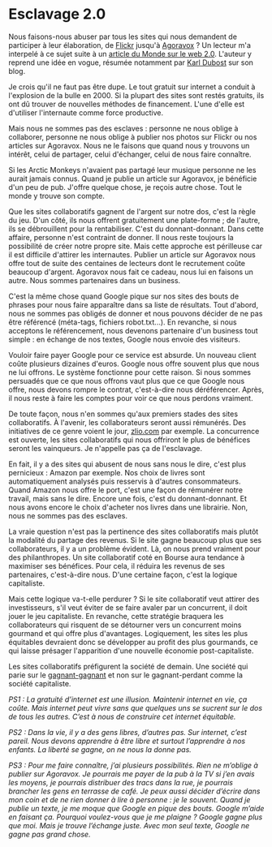 # Esclavage 2.0

Nous faisons-nous abuser par tous les sites qui nous demandent de participer à leur élaboration, de [Flickr](http://www.flickr.com/) jusqu'à [Agoravox](http://www.agoravox.fr) ? Un lecteur m'a interpelé à ce sujet suite à un [article du Monde sur le web 2.0](http://www.lemonde.fr/web/article/0,1-0@2-651865,36-783266@51-782693,0.html). L'auteur y reprend une idée en vogue, résumée notamment par [Karl Dubost](http://www.la-grange.net/2006/03/29.html#web20) sur son blog.

Je crois qu'il ne faut pas être dupe. Le tout gratuit sur internet a conduit à l'explosion de la bulle en 2000. Si la plupart des sites sont restés gratuits, ils ont dû trouver de nouvelles méthodes de financement. L'une d'elle est d'utiliser l'internaute comme force productive.

Mais nous ne sommes pas des esclaves : personne ne nous oblige à collaborer, personne ne nous oblige à publier nos photos sur Flickr ou nos articles sur Agoravox. Nous ne le faisons que quand nous y trouvons un intérêt, celui de partager, celui d'échanger, celui de nous faire connaître.

Si les Arctic Monkeys n'avaient pas partagé leur musique personne ne les aurait jamais connus. Quand je publie un article sur Agoravox, je bénéficie d'un peu de pub. J'offre quelque chose, je reçois autre chose. Tout le monde y trouve son compte.

Que les sites collaboratifs gagnent de l'argent sur notre dos, c'est la règle du jeu. D'un côté, ils nous offrent gratuitement une plate-forme ; de l'autre, ils se débrouillent pour la rentabiliser. C'est du donnant-donnant. Dans cette affaire, personne n'est contraint de donner. Il nous reste toujours la possibilité de créer notre propre site. Mais cette approche est périlleuse car il est difficile d'attirer les internautes. Publier un article sur Agoravox nous offre tout de suite des centaines de lecteurs dont le recrutement coûte beaucoup d'argent. Agoravox nous fait ce cadeau, nous lui en faisons un autre. Nous sommes partenaires dans un business.

C'est la même chose quand Google pique sur nos sites des bouts de phrases pour nous faire apparaître dans sa liste de résultats. Tout d'abord, nous ne sommes pas obligés de donner et nous pouvons décider de ne pas être référencé (méta-tags, fichiers robot.txt...). En revanche, si nous acceptons le référencement, nous devenons partenaire d'un business tout simple : en échange de nos textes, Google nous envoie des visiteurs.

Vouloir faire payer Google pour ce service est absurde. Un nouveau client coûte plusieurs dizaines d'euros. Google nous offre souvent plus que nous ne lui offrons. Le système fonctionne pour cette raison. Si nous sommes persuadés que ce que nous offrons vaut plus que ce que Google nous offre, nous devons rompre le contrat, c'est-à-dire nous déréférencer. Après, il nous reste à faire les comptes pour voir ce que nous perdons vraiment.

De toute façon, nous n'en sommes qu'aux premiers stades des sites collaboratifs. À l'avenir, les collaborateurs seront aussi rémunérés. Des initiatives de ce genre voient le jour, [zlio.com](http://zlio.com/) par exemple. La concurrence est ouverte, les sites collaboratifs qui nous offriront le plus de bénéfices seront les vainqueurs. Je n'appelle pas ça de l'esclavage.

En fait, il y a des sites qui abusent de nous sans nous le dire, c'est plus pernicieux : Amazon par exemple. Nos choix de livres sont automatiquement analysés puis resservis à d'autres consommateurs. Quand Amazon nous offre le port, c'est une façon de rémunérer notre travail, mais sans le dire. Encore une fois, c'est du donnant-donnant. Et nous avons encore le choix d'acheter nos livres dans une librairie. Non, nous ne sommes pas des esclaves.

La vraie question n'est pas la pertinence des sites collaboratifs mais plutôt la modalité du partage des revenus. Si le site gagne beaucoup plus que ses collaborateurs, il y a un problème évident. Là, on nous prend vraiment pour des philanthropes. Un site collaboratif coté en Bourse aura tendance à maximiser ses bénéfices. Pour cela, il réduira les revenus de ses partenaires, c'est-à-dire nous. D'une certaine façon, c'est la logique capitaliste.

Mais cette logique va-t-elle perdurer ? Si le site collaboratif veut attirer des investisseurs, s'il veut éviter de se faire avaler par un concurrent, il doit jouer le jeu capitaliste. En revanche, cette stratégie braquera les collaborateurs qui risquent de se détourner vers un concurrent moins gourmand et qui offre plus d'avantages. Logiquement, les sites les plus équitables devraient donc se développer au profit des plus gourmands, ce qui laisse présager l'apparition d'une nouvelle économie post-capitaliste.

Les sites collaboratifs préfigurent la société de demain. Une société qui parie sur le [gagnant-gagnant](http://blog.tcrouzet.com/2006/05/12/win-win/) et non sur le gagnant-perdant comme la société capitaliste.

*PS1 : La gratuité d’internet est une illusion. Maintenir internet en vie, ça coûte. Mais internet peut vivre sans que quelques uns se sucrent sur le dos de tous les autres. C’est à nous de construire cet internet équitable.*

*PS2 : Dans la vie, il y a des gens libres, d’autres pas. Sur internet, c’est pareil. Nous devons apprendre à être libre et surtout l’apprendre à nos enfants. La liberté se gagne, on ne nous la donne pas.*

*PS3 : Pour me faire connaître, j’ai plusieurs possibilités. Rien ne m’oblige à publier sur Agoravox. Je pourrais me payer de la pub à la TV si j’en avais les moyens, je pourrais distribuer des tracs dans la rue, je pourrais brancher les gens en terrasse de café. Je peux aussi décider d’écrire dans mon coin et de ne rien donner à lire à personne : je le souvent. Quand je publie un texte, je me moque que Google en pique des bouts. Google m’aide en faisant ça. Pourquoi voulez-vous que je me plaigne ? Google gagne plus que moi. Mais je trouve l’échange juste. Avec mon seul texte, Google ne gagne pas grand chose.*